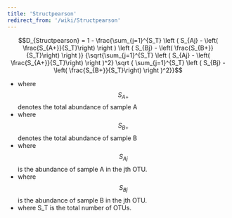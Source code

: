 ```yaml
---
title: 'Structpearson'
redirect_from: '/wiki/Structpearson'
---
```

$$D_{Structpearson} = 1 - \frac{\sum_{j=1}^{S_T} \left ( S_{Aj} - \left( \frac{S_{A+}}{S_T}\right) \right ) \left ( S_{Bj} - \left( \frac{S_{B+}}{S_T}\right) \right )}  {\sqrt{\sum_{j=1}^{S_T} \left ( S_{Aj} - \left( \frac{S_{A+}}{S_T}\right) \right )^2} \sqrt { \sum_{j=1}^{S_T} \left ( S_{Bj} - \left( \frac{S_{B+}}{S_T}\right) \right )^2}}$$

-   where $$S_{A+}$$ denotes the total abundance of sample A
-   where $$S_{B+}$$ denotes the total abundance of sample B
-   where $$S_{Aj}$$ is the abundance of sample A in the jth OTU.
-   where $$S_{Bj}$$ is the abundance of sample B in the jth OTU.
-   where S\_T is the total number of OTUs.
